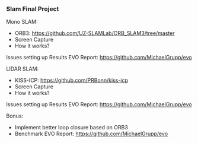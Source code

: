 ### Slam Final Project

Mono SLAM: 
- ORB3: https://github.com/UZ-SLAMLab/ORB_SLAM3/tree/master 
- Screen Capture
- How it works?

Issues setting up
Results
EVO Report: https://github.com/MichaelGrupp/evo 

LIDAR SLAM:
- KISS-ICP: https://github.com/PRBonn/kiss-icp 
- Screen Capture
- How it works?

Issues setting up
Results
EVO Report: https://github.com/MichaelGrupp/evo 

Bonus:
- Implement better loop closure based on ORB3
- Benchmark EVO Report: https://github.com/MichaelGrupp/evo 
